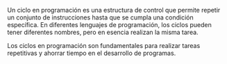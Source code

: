 Un ciclo en programación es una estructura de control que permite repetir un conjunto de instrucciones hasta que se cumpla una condición 
específica. En diferentes lenguajes de programación, los ciclos pueden tener diferentes nombres, pero en esencia realizan la misma tarea.

Los ciclos en programación son fundamentales para realizar tareas repetitivas y ahorrar tiempo en el desarrollo de programas.



